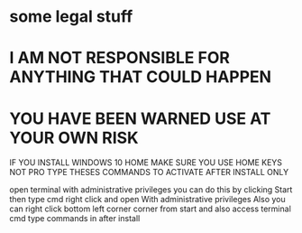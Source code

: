 #                          some legal stuff 
#                     I AM NOT RESPONSIBLE FOR ANYTHING THAT COULD HAPPEN 
#                      YOU HAVE BEEN WARNED USE AT YOUR OWN RISK 

IF YOU INSTALL WINDOWS 10 HOME MAKE SURE YOU USE  HOME KEYS NOT PRO TYPE THESES COMMANDS TO ACTIVATE AFTER INSTALL ONLY 

open terminal with administrative privileges you can do this by clicking Start then type cmd right click and open With administrative privileges 
Also you can right click bottom left corner corner from start and also access terminal cmd type commands in after install 
